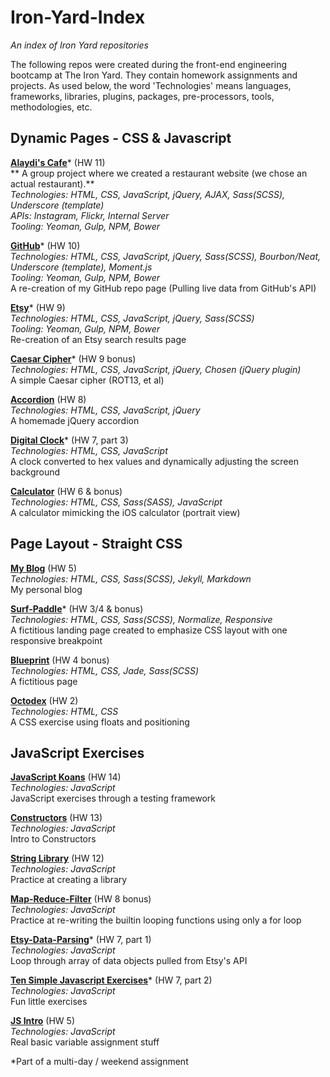 # Iron-Yard-Index
*An index of Iron Yard repositories*

The following repos were created during the front-end engineering bootcamp at The Iron Yard.  They contain homework assignments and projects.  As used below, the word 'Technologies' means languages, frameworks, libraries, plugins, packages, pre-processors, tools, methodologies, etc.

## Dynamic Pages - CSS & Javascript
**[Alaydi's Cafe](https://github.com/bholben/Alaydis-Cafe)*** (HW 11)  
** A group project where we created a restaurant website (we chose an actual restaurant).**  
*Technologies: HTML, CSS, JavaScript, jQuery, AJAX, Sass(SCSS), Underscore (template)*  
*APIs: Instagram, Flickr, Internal Server*  
*Tooling: Yeoman, Gulp, NPM, Bower*  

**[GitHub](https://github.com/bholben/GitHub)*** (HW 10)  
*Technologies: HTML, CSS, JavaScript, jQuery, Sass(SCSS), Bourbon/Neat, Underscore (template), Moment.js*  
*Tooling: Yeoman, Gulp, NPM, Bower*  
A re-creation of my GitHub repo page (Pulling live data from GitHub's API)  

**[Etsy](https://github.com/bholben/Etsy)*** (HW 9)  
*Technologies: HTML, CSS, JavaScript, jQuery, Sass(SCSS)*  
*Tooling: Yeoman, Gulp, NPM, Bower*  
Re-creation of an Etsy search results page  

**[Caesar Cipher](https://github.com/bholben/Caesar-Cipher)*** (HW 9 bonus)  
*Technologies: HTML, CSS, JavaScript, jQuery, Chosen (jQuery plugin)*  
A simple Caesar cipher (ROT13, et al)

**[Accordion](https://github.com/bholben/Accordion)** (HW 8)  
*Technologies: HTML, CSS, JavaScript, jQuery*  
A homemade jQuery accordion  

**[Digital Clock](https://github.com/bholben/Digital-Clock)*** (HW 7, part 3)  
*Technologies: HTML, CSS, JavaScript*  
A clock converted to hex values and dynamically adjusting the screen background

**[Calculator](https://github.com/bholben/Calculator)** (HW 6 & bonus)  
*Technologies: HTML, CSS, Sass(SASS), JavaScript*  
A calculator mimicking the iOS calculator (portrait view)  

## Page Layout - Straight CSS
**[My Blog]()** (HW 5)  
*Technologies: HTML, CSS, Sass(SCSS), Jekyll, Markdown*  
My personal blog  

**[Surf-Paddle](https://github.com/bholben/Surf-Paddle)*** (HW 3/4 & bonus)  
*Technologies: HTML, CSS, Sass(SCSS), Normalize, Responsive*  
A fictitious landing page created to emphasize CSS layout with one responsive breakpoint  

**[Blueprint](https://github.com/bholben/Blueprint)** (HW 4 bonus)  
*Technologies: HTML, CSS, Jade, Sass(SCSS)*  
A fictitious page  

**[Octodex](https://github.com/bholben/Octodex)** (HW 2)  
*Technologies: HTML, CSS*  
A CSS exercise using floats and positioning

## JavaScript Exercises

**[JavaScript Koans](https://github.com/bholben/javascript-koans)** (HW 14)  
*Technologies: JavaScript*  
JavaScript exercises through a testing framework  

**[Constructors](https://github.com/bholben/Constructors)** (HW 13)  
*Technologies: JavaScript*  
Intro to Constructors  

**[String Library](https://github.com/bholben/String-Library)** (HW 12)  
*Technologies: JavaScript*  
Practice at creating a library  

**[Map-Reduce-Filter](https://github.com/bholben/Map-Reduce-Filter)** (HW 8 bonus)  
*Technologies: JavaScript*  
Practice at re-writing the builtin looping functions using only a for loop  

**[Etsy-Data-Parsing](https://github.com/bholben/Etsy-Data-Parsing)*** (HW 7, part 1)  
*Technologies: JavaScript*  
Loop through array of data objects pulled from Etsy's API  

**[Ten Simple Javascript Exercises](https://github.com/bholben/Ten-Simple-Javascript-Exercises)*** (HW 7, part 2)  
*Technologies: JavaScript*  
Fun little exercises  

**[JS Intro](https://github.com/bholben/JS-Intro)** (HW 5)  
*Technologies: JavaScript*  
Real basic variable assignment stuff  

*Part of a multi-day / weekend assignment  
